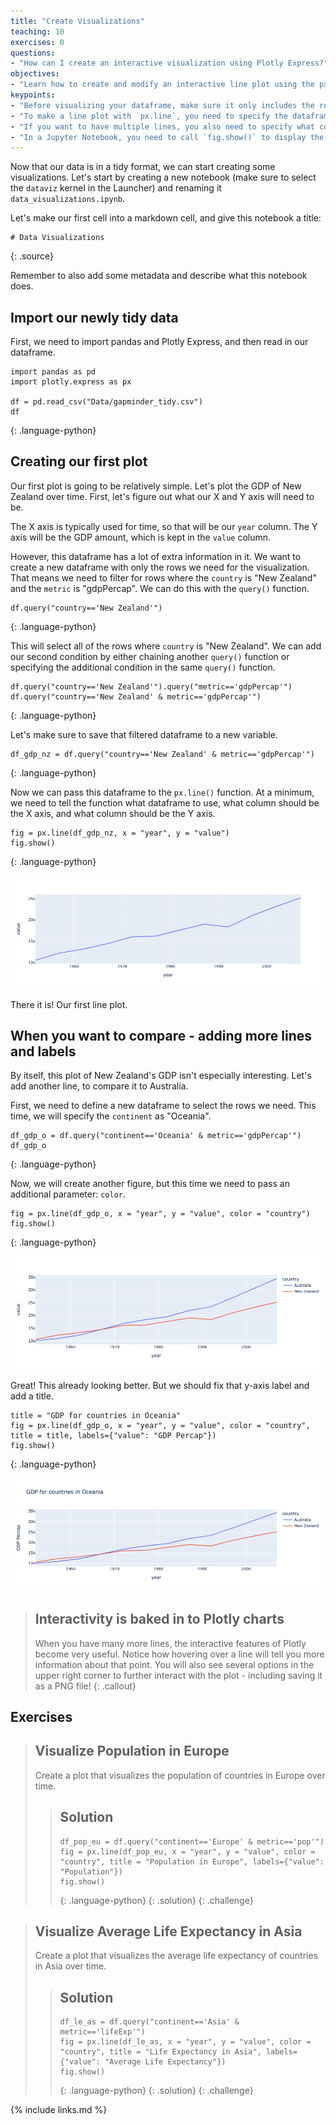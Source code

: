 ```yaml
---
title: "Create Visualizations"
teaching: 10
exercises: 0
questions:
- "How can I create an interactive visualization using Plotly Express?"
objectives:
- "Learn how to create and modify an interactive line plot using the px.line() function"
keypoints:
- "Before visualizing your dataframe, make sure it only includes the rows you want to visualize. You can use pandas' `query()` function to easily accomplish this"
- "To make a line plot with `px.line`, you need to specify the dataframe, X axis, and Y axis"
- "If you want to have multiple lines, you also need to specify what column determines the line color"
- "In a Jupyter Notebook, you need to call `fig.show()` to display the chart"
---
```


Now that our data is in a tidy format, we can start creating some visualizations. Let's start by creating a new notebook (make sure to select the `dataviz` kernel in the Launcher) and renaming it `data_visualizations.ipynb`.

Let's make our first cell into a markdown cell, and give this notebook a title:

~~~
# Data Visualizations
~~~
{: .source}

Remember to also add some metadata and describe what this notebook does.

## Import our newly tidy data

First, we need to import pandas and Plotly Express, and then read in our dataframe.

~~~
import pandas as pd
import plotly.express as px

df = pd.read_csv("Data/gapminder_tidy.csv")
df
~~~
{: .language-python}

## Creating our first plot

Our first plot is going to be relatively simple. Let's plot the GDP of New Zealand over time. First, let's figure out what our X and Y axis will need to be.

The X axis is typically used for time, so that will be our `year` column.
The Y axis will be the GDP amount, which is kept in the `value` column.

However, this dataframe has a lot of extra information in it. We want to create a new dataframe with only the rows we need for the visualization. 
That means we need to filter for rows where the `country` is "New Zealand" and the `metric` is "gdpPercap".
We can do this with the `query()` function.

~~~
df.query("country=='New Zealand'")
~~~
{: .language-python}

This will select all of the rows where `country` is "New Zealand". We can add our second condition by either chaining another `query()` function or specifying the additional condition in the same `query()` function.

~~~
df.query("country=='New Zealand'").query("metric=='gdpPercap'")
df.query("country=='New Zealand' & metric=='gdpPercap'")
~~~
{: .language-python}

Let's make sure to save that filtered dataframe to a new variable.

~~~
df_gdp_nz = df.query("country=='New Zealand' & metric=='gdpPercap'")
~~~
{: .language-python}

Now we can pass this dataframe to the `px.line()` function. At a minimum, we need to tell the function what dataframe to use, what column should be the X axis, and what column should be the Y axis.

~~~
fig = px.line(df_gdp_nz, x = "year", y = "value")
fig.show()
~~~
{: .language-python}

![Plot of New Zealand's GDP over time](../fig/L3_firstplot.png)

There it is! Our first line plot.


## When you want to compare - adding more lines and labels

By itself, this plot of New Zealand's GDP isn't especially interesting. Let's add another line, to compare it to Australia.

First, we need to define a new dataframe to select the rows we need. This time, we will specify the `continent` as "Oceania".

~~~
df_gdp_o = df.query("continent=='Oceania' & metric=='gdpPercap'")
df_gdp_o
~~~
{: .language-python}

Now, we will create another figure, but this time we need to pass an additional parameter: `color`.

~~~
fig = px.line(df_gdp_o, x = "year", y = "value", color = "country")
fig.show()
~~~
{: .language-python}

![Plot of Oceania's GDP over time](../fig/L3_secondplot.png)


Great! This already looking better. But we should fix that y-axis label and add a title.

~~~
title = "GDP for countries in Oceania"
fig = px.line(df_gdp_o, x = "year", y = "value", color = "country", title = title, labels={"value": "GDP Percap"})
fig.show()
~~~
{: .language-python}

![Plot of Oceania's GDP over time with correct labels](../fig/L3_thirdplot.png)

> ## Interactivity is baked in to Plotly charts
> When you have many more lines, the interactive features of Plotly become very useful. 
> Notice how hovering over a line will tell you more information about that point. 
> You will also see several options in the upper right corner to further interact with the plot - including saving it as a PNG file!
{: .callout}

## Exercises

> ## Visualize Population in Europe
> Create a plot that visualizes the population of countries in Europe over time.
> > ## Solution
> > ~~~
> > df_pop_eu = df.query("continent=='Europe' & metric=='pop'")
> > fig = px.line(df_pop_eu, x = "year", y = "value", color = "country", title = "Population in Europe", labels={"value": "Population"})
> > fig.show()
> > ~~~
> > {: .language-python}
> {: .solution}
{: .challenge}

> ## Visualize Average Life Expectancy in Asia
> Create a plot that visualizes the average life expectancy of countries in Asia over time.
> > ## Solution
> > ~~~
> > df_le_as = df.query("continent=='Asia' & metric=='lifeExp'")
> > fig = px.line(df_le_as, x = "year", y = "value", color = "country", title = "Life Expectancy in Asia", labels={"value": "Average Life Expectancy"})
> > fig.show()
> > ~~~
> > {: .language-python}
> {: .solution}
{: .challenge}

{% include links.md %}

